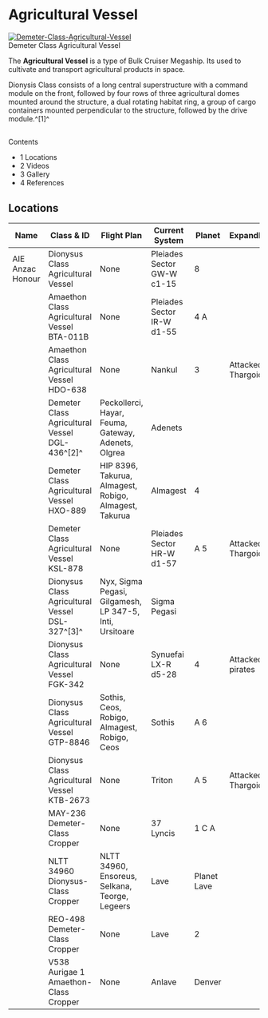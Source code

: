 # Agricultural Vessel
[![Demeter-Class-Agricultural-Vessel](https://static.wikia.nocookie.net/elite-dangerous/images/f/f9/Demeter-Class-Agricultural-Vessel.png/revision/latest/scale-to-width-down/300?cb=20171107110355)](https://static.wikia.nocookie.net/elite-dangerous/images/f/f9/Demeter-Class-Agricultural-Vessel.png/revision/latest?cb=20171107110355) 	 		 			 		 		 		 			
Demeter Class Agricultural Vessel
 		 	 

The **Agricultural Vessel** is a type of Bulk Cruiser Megaship. Its used to cultivate and transport agricultural products in space.

Dionysis Class consists of a long central superstructure with a command module on the front, followed by four rows of three agricultural domes mounted around the structure, a dual rotating habitat ring, a group of cargo containers mounted perpendicular to the structure, followed by the drive module.^[1]^ 

## 

Contents

- 1 Locations
- 2 Videos
- 3 Gallery
- 4 References

## Locations

| Name | Class & ID | Flight Plan | Current System | Planet | ExpandNotes |
| --- | --- | --- | --- | --- | --- |
| AIE Anzac Honour | Dionysus Class Agricultural Vessel | None | Pleiades Sector GW-W c1-15 | 8 |  |
|  | Amaethon Class Agricultural Vessel BTA-011B | None | Pleiades Sector IR-W d1-55 | 4 A |  |
|  | Amaethon Class Agricultural Vessel HDO-638 | None | Nankul | 3 | Attacked by Thargoids |
|  | Demeter Class Agricultural Vessel DGL-436^[2]^ | Peckollerci, Hayar, Feuma, Gateway, Adenets, Olgrea | Adenets |  |  |
|  | Demeter Class Agricultural Vessel HXO-889 | HIP 8396, Takurua, Almagest, Robigo, Almagest, Takurua | Almagest | 4 |  |
|  | Demeter Class Agricultural Vessel KSL-878 | None | Pleiades Sector HR-W d1-57 | A 5 | Attacked by Thargoids |
|  | Dionysus Class Agricultural Vessel DSL-327^[3]^ | Nyx, Sigma Pegasi, Gilgamesh, LP 347-5, Inti, Ursitoare | Sigma Pegasi |  |  |
|  | Dionysus Class Agricultural Vessel FGK-342 | None | Synuefai LX-R d5-28 | 4 | Attacked by pirates |
|  | Dionysus Class Agricultural Vessel GTP-8846 | Sothis, Ceos, Robigo, Almagest, Robigo, Ceos | Sothis | A 6 |  |
|  | Dionysus Class Agricultural Vessel KTB-2673 | None | Triton | A 5 | Attacked by Thargoids |
|  | MAY-236 Demeter-Class Cropper | None | 37 Lyncis | 1 C A |  |
|  | NLTT 34960 Dionysus-Class Cropper | NLTT 34960, Ensoreus, Selkana, Teorge, Legeers | Lave | Planet Lave |  |
|  | REO-498 Demeter-Class Cropper | None | Lave | 2 |  |
|  | V538 Aurigae 1 Amaethon-Class Cropper | None | Anlave | Denver |  |